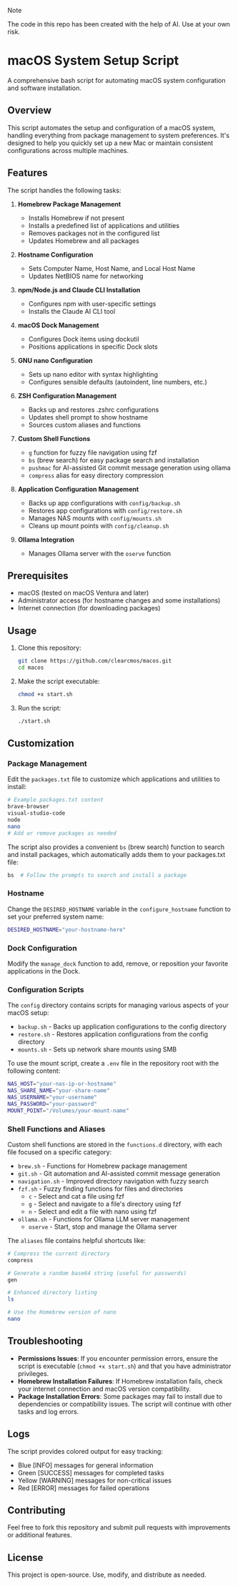 > [!NOTE]
> The code in this repo has been created with the help of AI. Use at your own risk.

# macOS System Setup Script

A comprehensive bash script for automating macOS system configuration and software installation.

## Overview

This script automates the setup and configuration of a macOS system, handling everything from package management to system preferences. It's designed to help you quickly set up a new Mac or maintain consistent configurations across multiple machines.

## Features

The script handles the following tasks:

1. **Homebrew Package Management**
   - Installs Homebrew if not present
   - Installs a predefined list of applications and utilities
   - Removes packages not in the configured list
   - Updates Homebrew and all packages

2. **Hostname Configuration**
   - Sets Computer Name, Host Name, and Local Host Name
   - Updates NetBIOS name for networking

3. **npm/Node.js and Claude CLI Installation**
   - Configures npm with user-specific settings
   - Installs the Claude AI CLI tool

4. **macOS Dock Management**
   - Configures Dock items using dockutil
   - Positions applications in specific Dock slots

5. **GNU nano Configuration**
   - Sets up nano editor with syntax highlighting
   - Configures sensible defaults (autoindent, line numbers, etc.)

6. **ZSH Configuration Management**
   - Backs up and restores .zshrc configurations
   - Updates shell prompt to show hostname
   - Sources custom aliases and functions

7. **Custom Shell Functions**
   - `g` function for fuzzy file navigation using fzf
   - `bs` (brew search) for easy package search and installation
   - `pushmac` for AI-assisted Git commit message generation using ollama
   - `compress` alias for easy directory compression
   
8. **Application Configuration Management**
   - Backs up app configurations with `config/backup.sh`
   - Restores app configurations with `config/restore.sh`
   - Manages NAS mounts with `config/mounts.sh`
   - Cleans up mount points with `config/cleanup.sh`
   
9. **Ollama Integration**
   - Manages Ollama server with the `oserve` function

## Prerequisites

- macOS (tested on macOS Ventura and later)
- Administrator access (for hostname changes and some installations)
- Internet connection (for downloading packages)

## Usage

1. Clone this repository:
   ```bash
   git clone https://github.com/clearcmos/macos.git
   cd macos
   ```

2. Make the script executable:
   ```bash
   chmod +x start.sh
   ```

3. Run the script:
   ```bash
   ./start.sh
   ```

## Customization

### Package Management

Edit the `packages.txt` file to customize which applications and utilities to install:

```bash
# Example packages.txt content
brave-browser
visual-studio-code
node
nano
# Add or remove packages as needed
```

The script also provides a convenient `bs` (brew search) function to search and install packages, which automatically adds them to your packages.txt file:

```bash
bs  # Follow the prompts to search and install a package
```

### Hostname

Change the `DESIRED_HOSTNAME` variable in the `configure_hostname` function to set your preferred system name:

```bash
DESIRED_HOSTNAME="your-hostname-here"
```

### Dock Configuration

Modify the `manage_dock` function to add, remove, or reposition your favorite applications in the Dock.

### Configuration Scripts

The `config` directory contains scripts for managing various aspects of your macOS setup:

- `backup.sh` - Backs up application configurations to the config directory
- `restore.sh` - Restores application configurations from the config directory
- `mounts.sh` - Sets up network share mounts using SMB

To use the mount script, create a `.env` file in the repository root with the following content:

```bash
NAS_HOST="your-nas-ip-or-hostname"
NAS_SHARE_NAME="your-share-name"
NAS_USERNAME="your-username"
NAS_PASSWORD="your-password"
MOUNT_POINT="/Volumes/your-mount-name"
```

### Shell Functions and Aliases

Custom shell functions are stored in the `functions.d` directory, with each file focused on a specific category:

- `brew.sh` - Functions for Homebrew package management
- `git.sh` - Git automation and AI-assisted commit message generation
- `navigation.sh` - Improved directory navigation with fuzzy search
- `fzf.sh` - Fuzzy finding functions for files and directories
  - `c` - Select and cat a file using fzf
  - `g` - Select and navigate to a file's directory using fzf
  - `n` - Select and edit a file with nano using fzf
- `ollama.sh` - Functions for Ollama LLM server management
  - `oserve` - Start, stop and manage the Ollama server

The `aliases` file contains helpful shortcuts like:
```bash
# Compress the current directory
compress

# Generate a random base64 string (useful for passwords)
gen

# Enhanced directory listing
ls

# Use the Homebrew version of nano
nano
```

## Troubleshooting

- **Permissions Issues**: If you encounter permission errors, ensure the script is executable (`chmod +x start.sh`) and that you have administrator privileges.
- **Homebrew Installation Failures**: If Homebrew installation fails, check your internet connection and macOS version compatibility.
- **Package Installation Errors**: Some packages may fail to install due to dependencies or compatibility issues. The script will continue with other tasks and log errors.

## Logs

The script provides colored output for easy tracking:
- Blue [INFO] messages for general information
- Green [SUCCESS] messages for completed tasks
- Yellow [WARNING] messages for non-critical issues
- Red [ERROR] messages for failed operations

## Contributing

Feel free to fork this repository and submit pull requests with improvements or additional features.

## License

This project is open-source. Use, modify, and distribute as needed.
